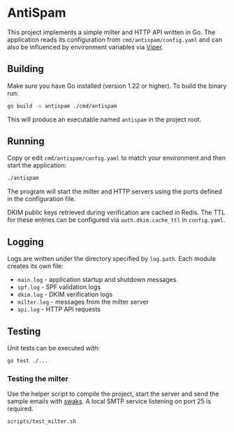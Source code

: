# AntiSpam

This project implements a simple milter and HTTP API written in Go. The
application reads its configuration from `cmd/antispam/config.yaml` and
can also be influenced by environment variables via [Viper](https://github.com/spf13/viper).

## Building

Make sure you have Go installed (version 1.22 or higher). To build the
binary run:

```bash
go build -o antispam ./cmd/antispam
```

This will produce an executable named `antispam` in the project root.

## Running

Copy or edit `cmd/antispam/config.yaml` to match your environment and then
start the application:

```bash
./antispam
```

The program will start the milter and HTTP servers using the ports defined
in the configuration file.

DKIM public keys retrieved during verification are cached in Redis. The TTL for
these entries can be configured via `auth.dkim.cache_ttl` in `config.yaml`.

## Logging

Logs are written under the directory specified by `log.path`. Each module
creates its own file:

* `main.log` - application startup and shutdown messages
* `spf.log` - SPF validation logs
* `dkim.log` - DKIM verification logs
* `milter.log` - messages from the milter server
* `api.log` - HTTP API requests

## Testing

Unit tests can be executed with:

```bash
go test ./...
```


### Testing the milter

Use the helper script to compile the project, start the server and send the sample emails with [swaks](https://www.jetmore.org/john/code/swaks/). A local SMTP service listening on port 25 is required.

```bash
scripts/test_milter.sh
```
